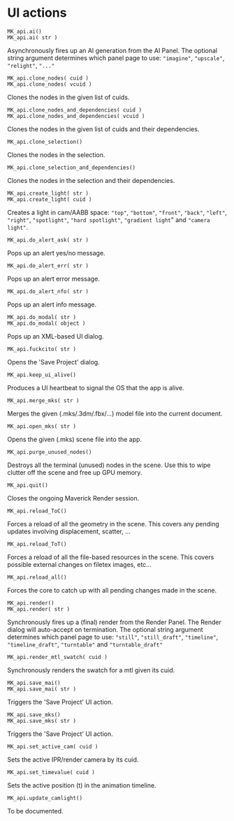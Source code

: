 # UI actions

```
MK_api.ai()
MK_api.ai( str )
```
Asynchronously fires up an AI generation from the AI Panel.
The optional string argument determines which panel page to use:
`"imagine"`, 
`"upscale"`, 
`"relight"`, 
`"..."`
```
MK_api.clone_nodes( cuid )
MK_api.clone_nodes( vcuid )
```
Clones the nodes in the given list of cuids.
```
MK_api.clone_nodes_and_dependencies( cuid )
MK_api.clone_nodes_and_dependencies( vcuid )
```
Clones the nodes in the given list of cuids and their dependencies.
```
MK_api.clone_selection()
```
Clones the nodes in the selection.
```
MK_api.clone_selection_and_dependencies()
```
Clones the nodes in the selection and their dependencies.
```
MK_api.create_light( str )
MK_api.create_light( cuid )
```
Creates a light in cam/AABB space:
`"top"`, `"bottom"`, `"front"`, `"back"`, `"left"`, `"right"`,
`"spotlight"`, `"hard spotlight"`, `"gradient light`" and `"camera light"`.
```
MK_api.do_alert_ask( str )
```
Pops up an alert yes/no message.
```
MK_api.do_alert_err( str )
```
Pops up an alert error message.
```
MK_api.do_alert_nfo( str )
```
Pops up an alert info message.
```
MK_api.do_modal( str )
MK_api.do_modal( object )
```
Pops up an XML-based UI dialog.
```
MK_api.fuckcito( str )
```
Opens the 'Save Project' dialog.
```
MK_api.keep_ui_alive()
```
Produces a UI heartbeat to signal the OS that the app is alive.
```
MK_api.merge_mks( str )
```
Merges the given (.mks/.3dm/.fbx/...) model file into the current document.
```
MK_api.open_mks( str )
```
Opens the given (.mks) scene file into the app.
```
MK_api.purge_unused_nodes()
```
Destroys all the terminal (unused) nodes in the scene.
Use this to wipe clutter off the scene and free up GPU memory.
```
MK_api.quit()
```
Closes the ongoing Maverick Render session.
```
MK_api.reload_ToC()
```
Forces a reload of all the geometry in the scene.
This covers any pending updates involving displacement, scatter, ...
```
MK_api.reload_ToT()
```
Forces a reload of all the file-based resources in the scene.
This covers possible external changes on filetex images, etc...
```
MK_api.reload_all()
```
Forces the core to catch up with all pending changes made in the scene.
```
MK_api.render()
MK_api.render( str )
```
Synchronously fires up a (final) render from the Render Panel.
The Render dialog will auto-accept on termination.
The optional string argument determines which panel page to use:
`"still"`, 
`"still_draft"`, 
`"timeline"`, 
`"timeline_draft"`, 
`"turntable"` and 
`"turntable_draft"`
```
MK_api.render_mtl_swatch( cuid )
```
Synchronously renders the swatch for a mtl given its cuid.
```
MK_api.save_mai()
MK_api.save_mai( str )
```
Triggers the 'Save Project' UI action.
```
MK_api.save_mks()
MK_api.save_mks( str )
```
Triggers the 'Save Project' UI action.
```
MK_api.set_active_cam( cuid )
```
Sets the active IPR/render camera by its cuid.
```
MK_api.set_timevalue( cuid )
```
Sets the active position (t) in the animation timeline.
```
MK_api.update_camlight()
```
To be documented.
